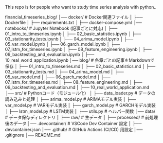 This repo is for people who want to study time series analysis with python..

financial_timeseries_blog/
│── docker/                # Docker関連ファイル
│   ├── Dockerfile
│   ├── requirements.txt
│   ├── docker-compose.yml
│── notebooks/             # Jupyter Notebook (記事ごとに対応)
│   ├── 01_intro_to_timeseries.ipynb
│   ├── 02_basic_statistics.ipynb
│   ├── 03_stationarity_tests.ipynb
│   ├── 04_arima_model.ipynb
│   ├── 05_var_model.ipynb
│   ├── 06_garch_model.ipynb
│   ├── 07_lstm_for_timeseries.ipynb
│   ├── 08_feature_engineering.ipynb
│   ├── 09_backtesting_and_evaluation.ipynb
│   ├── 10_real_world_application.ipynb
│── blog/                  # 各章ごとの記事をMarkdownで保存
│   ├── 01_intro_to_timeseries.md
│   ├── 02_basic_statistics.md
│   ├── 03_stationarity_tests.md
│   ├── 04_arima_model.md
│   ├── 05_var_model.md
│   ├── 06_garch_model.md
│   ├── 07_lstm_for_timeseries.md
│   ├── 08_feature_engineering.md
│   ├── 09_backtesting_and_evaluation.md
│   ├── 10_real_world_application.md
│── src/                   # Pythonコード（モジュール化）
│   ├── data_loader.py      # データの読み込みと処理
│   ├── arima_model.py      # ARIMAモデル実装
│   ├── var_model.py        # VARモデル実装
│   ├── garch_model.py      # GARCHモデル実装
│   ├── lstm_model.py       # LSTM実装
│   ├── utils.py            # ヘルパー関数
│── data/                  # データ保存ディレクトリ
│   ├── raw/               # 生データ
│   ├── processed/         # 前処理後のデータ
│── .devcontainer/         # VSCode Dev Container 設定
│   ├── devcontainer.json
│── .github/               # GitHub Actions (CI/CD) 用設定
│── .gitignore
│── README.md
